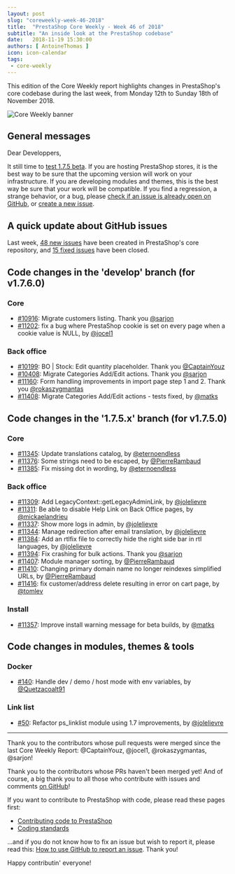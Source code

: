 ```yaml
---
layout: post
slug: "coreweekly-week-46-2018"
title:  "PrestaShop Core Weekly - Week 46 of 2018"
subtitle: "An inside look at the PrestaShop codebase"
date:   2018-11-19 15:30:00
authors: [ AntoineThomas ]
icon: icon-calendar
tags:
 - core-weekly
---
```


This edition of the Core Weekly report highlights changes in PrestaShop's core codebase during the last week, from Monday 12th to Sunday 18th of November 2018.

![Core Weekly banner](/assets/images/2017/04/core_weekly_banner.jpg)


## General messages

Dear Developpers,

It still time to [test 1.7.5 beta](http://build.prestashop.com/news/prestashop-1-7-5-0-beta-release/). If you are hosting PrestaShop stores, it is the best way to be sure that the upcoming version will work on your infrastructure. If you are developing modules and themes, this is the best way be sure that your work will be compatible. If you find a regression, a strange behavior, or a bug, please [check if an issue is already open on GitHub](https://github.com/PrestaShop/PrestaShop/issues?utf8=%E2%9C%93&q=is%3Aissue+label%3A1.7.5.0+), or [create a new issue](https://github.com/PrestaShop/PrestaShop/issues/new/choose).


## A quick update about GitHub issues

Last week, [48 new issues](https://github.com/PrestaShop/PrestaShop/issues?utf8=%E2%9C%93&q=is:issue+created:2018-11-12..2018-11-18) have been created in PrestaShop's core repository, and [15 fixed issues](https://github.com/PrestaShop/PrestaShop/issues?utf8=%E2%9C%93&q=is:issue+label:fixed+closed:2018-11-12..2018-11-18) have been closed.

## Code changes in the 'develop' branch (for v1.7.6.0)

### Core

* [#10916](https://github.com/PrestaShop/PrestaShop/pull/10916): Migrate customers listing. Thank you [@sarjon](https://github.com/sarjon)
* [#11202](https://github.com/PrestaShop/PrestaShop/pull/11202): fix a bug where PrestaShop cookie is set on every page when a cookie value is NULL, by [@jocel1](https://github.com/jocel1)

### Back office

* [#10199](https://github.com/PrestaShop/PrestaShop/pull/10199): BO | Stock: Edit quantity placeholder. Thank you [@CaptainYouz](https://github.com/CaptainYouz)
* [#10408](https://github.com/PrestaShop/PrestaShop/pull/10408): Migrate Categories Add/Edit actions. Thank you [@sarjon](https://github.com/sarjon)
* [#11160](https://github.com/PrestaShop/PrestaShop/pull/11160): Form handling improvements in import page step 1 and 2. Thank you [@rokaszygmantas](https://github.com/rokaszygmantas)
* [#11408](https://github.com/PrestaShop/PrestaShop/pull/11408): Migrate Categories Add/Edit actions - tests fixed, by [@matks](https://github.com/matks)


## Code changes in the '1.7.5.x' branch (for v1.7.5.0)

### Core

* [#11345](https://github.com/PrestaShop/PrestaShop/pull/11345): Update translations catalog, by [@eternoendless](https://github.com/eternoendless)
* [#11376](https://github.com/PrestaShop/PrestaShop/pull/11376): Some strings need to be escaped, by [@PierreRambaud](https://github.com/PierreRambaud)
* [#11385](https://github.com/PrestaShop/PrestaShop/pull/11385): Fix missing dot in wording, by [@eternoendless](https://github.com/eternoendless)


### Back office

* [#11309](https://github.com/PrestaShop/PrestaShop/pull/11309): Add LegacyContext::getLegacyAdminLink, by [@jolelievre](https://github.com/jolelievre)
* [#11311](https://github.com/PrestaShop/PrestaShop/pull/11311): Be able to disable Help Link on Back Office pages, by [@mickaelandrieu](https://github.com/mickaelandrieu)
* [#11337](https://github.com/PrestaShop/PrestaShop/pull/11337): Show more logs in admin, by [@jolelievre](https://github.com/jolelievre)
* [#11344](https://github.com/PrestaShop/PrestaShop/pull/11344): Manage redirection after email translation, by [@jolelievre](https://github.com/jolelievre)
* [#11384](https://github.com/PrestaShop/PrestaShop/pull/11384): Add an rtlfix file to correctly hide the right side bar in rtl languages, by [@jolelievre](https://github.com/jolelievre)
* [#11394](https://github.com/PrestaShop/PrestaShop/pull/11394): Fix crashing for bulk actions. Thank you [@sarjon](https://github.com/sarjon)
* [#11407](https://github.com/PrestaShop/PrestaShop/pull/11407): Module manager sorting, by [@PierreRambaud](https://github.com/PierreRambaud)
* [#11410](https://github.com/PrestaShop/PrestaShop/pull/11410): Changing primary domain name no longer reindexes simplified URLs, by [@PierreRambaud](https://github.com/PierreRambaud)
* [#11416](https://github.com/PrestaShop/PrestaShop/pull/11416): fix customer/address delete resulting in error on cart page, by [@tomlev](https://github.com/tomlev)


### Install

* [#11357](https://github.com/PrestaShop/PrestaShop/pull/11357): Improve install warning message for beta builds, by [@matks](https://github.com/matks)


## Code changes in modules, themes & tools

### Docker

* [#140](https://github.com/PrestaShop/docker/pull/140): Handle dev / demo / host mode with env variables, by [@Quetzacoalt91](https://github.com/Quetzacoalt91)


### Link list

* [#50](https://github.com/PrestaShop/ps_linklist/pull/50): Refactor ps_linklist module using 1.7 improvements, by [@jolelievre](https://github.com/jolelievre)


<hr />

Thank you to the contributors whose pull requests were merged since the last Core Weekly Report:  @CaptainYouz, @jocel1, @rokaszygmantas, @sarjon!

Thank you to the contributors whose PRs haven't been merged yet! And of course, a big thank you to all those who contribute with issues and comments [on GitHub](https://github.com/PrestaShop/PrestaShop)!

If you want to contribute to PrestaShop with code, please read these pages first:

 * [Contributing code to PrestaShop](https://devdocs.prestashop.com/1.7/contribute/contribution-guidelines/)
 * [Coding standards](https://devdocs.prestashop.com/1.7/development/coding-standards/)

...and if you do not know how to fix an issue but wish to report it, please read this: [How to use GitHub to report an issue](https://devdocs.prestashop.com/1.7/contribute/contribute-reporting-issues/). Thank you!

Happy contributin' everyone!
